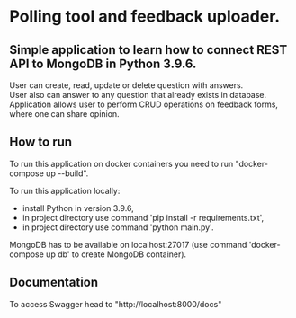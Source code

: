 # Polling tool and feedback uploader.

## Simple application to learn how to connect REST API to MongoDB in Python 3.9.6.

User can create, read, update or delete question with answers.   
User also can answer to any question that already exists in database.  
Application allows user to perform CRUD operations on feedback forms, where one can share opinion.

## How to run

To run this application on docker containers you need to run "docker-compose up --build".

To run this application locally:

- install Python in version 3.9.6,
- in project directory use command 'pip install -r requirements.txt',
- in project directory use command 'python main.py'.

MongoDB has to be available on localhost:27017 (use command 'docker-compose up db' to create MongoDB
container).

## Documentation

To access Swagger head to "http://localhost:8000/docs"
